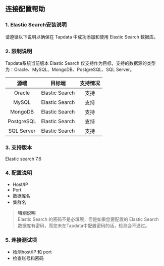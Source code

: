 ## **连接配置帮助**
### **1. Elastic Search安装说明**
请遵循以下说明以确保在 Tapdata 中成功添加和使用 Elastic Search 数据库。
### **2. 限制说明**
Tapdata系统当前版本 Elastic Search 仅支持作为目标，支持的数据源的类型为：Oracle、MySQL、MongoDB、PostgreSQL、SQL Server。

|源端|目标端|支持情况|
|:-----------:|:-----------:|:-----------:|
Oracle| Elastic Search |支持<br>
MySQL| Elastic Search |支持<br>
MongoDB| Elastic Search |支持<br>
PostgreSQL| Elastic Search |支持<br>
SQL Server | Elastic Search |支持<br>

### **3. 支持版本**
Elastic search 7.6
### **4. 配置说明**
- Host/IP
- Port
- 数据库名
- 集群名
> **特别说明**<br>
> Elastic Search 的密码不是必填项，但是如果您要配置的 Elastic Search 数据库有密码，而您未在Tapdata中配置密码的话，检测会不通过。
>

### **5. 连接测试项**
- 检测host/IP 和 port
- 检查账号和密码
